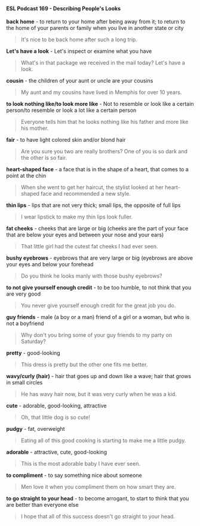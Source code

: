 #### ESL Podcast 169 - Describing People's Looks

**back home** - to return to your home after being away from it; to return to the
home of your parents or family when you live in another state or city

> It's nice to be back home after such a long trip.

**Let's have a look** - Let's inspect or examine what you have

> What's in that package we received in the mail today? Let's have a look.

**cousin** - the children of your aunt or uncle are your cousins

> My aunt and my cousins have lived in Memphis for over 10 years.

**to look nothing like/to look more like** - Not to resemble or look like a certain
person/to resemble or look a lot like a certain person

> Everyone tells him that he looks nothing like his father and more like his
mother.

**fair** - to have light colored skin and/or blond hair

> Are you sure you two are really brothers? One of you is so dark and the other
is so fair.

**heart-shaped face** - a face that is in the shape of a heart, that comes to a point
at the chin

> When she went to get her haircut, the stylist looked at her heart-shaped face
and recommended a new style.

**thin lips** - lips that are not very thick; small lips, the opposite of full lips

> I wear lipstick to make my thin lips look fuller.

**fat cheeks** - cheeks that are large or big (cheeks are the part of your face that
are below your eyes and between your nose and your ears)

> That little girl had the cutest fat cheeks I had ever seen.

**bushy eyebrows** - eyebrows that are very large or big (eyebrows are above
your eyes and below your forehead

> Do you think he looks manly with those bushy eyebrows?

**to not give yourself enough credit** - to be too humble, to not think that you are
very good

> You never give yourself enough credit for the great job you do.

**guy friends** - male (a boy or a man) friend of a girl or a woman, but who is not a
boyfriend

> Why don't you bring some of your guy friends to my party on Saturday?

**pretty** - good-looking

> This dress is pretty but the other one fits me better.

**wavy/curly (hair)** - hair that goes up and down like a wave; hair that grows in
small circles

> He has wavy hair now, but it was very curly when he was a kid.

**cute** - adorable, good-looking, attractive

> Oh, that little dog is so cute!

**pudgy** - fat, overweight

> Eating all of this good cooking is starting to make me a little pudgy.

**adorable** - attractive, cute, good-looking

> This is the most adorable baby I have ever seen.

**to compliment** - to say something nice about someone

> Men love it when you compliment them on how smart they are.

**to go straight to your head** - to become arrogant, to start to think that you are
better than everyone else

> I hope that all of this success doesn't go straight to your head.

